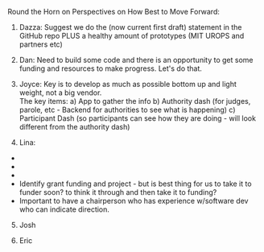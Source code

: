 

Round the Horn on Perspectives on How Best to Move Forward:

1. Dazza: Suggest we do the (now current first draft) statement in the GitHub repo PLUS a healthy amount of prototypes (MIT UROPS and partners etc) 

2. Dan: Need to build some code and there is an opportunity to get some funding and resources to make progress.  Let's do that.  

3. Joyce: Key is to develop as much as possible bottom up and light weight, not a big vendor.  
The key items:
a) App to gather the info
b) Authority dash (for judges, parole, etc - Backend for authorities to see what is happening)
c) Participant Dash (so participants can see how they are doing - will look different from the authority dash)

4. Lina:
-
-
-
- Identify grant funding and project - but is best thing for us to take it to funder soon?  to think it through and then take it to funding?  
- Important to have a chairperson who has experience w/software dev who can indicate direction.

5. Josh

6. Eric 
